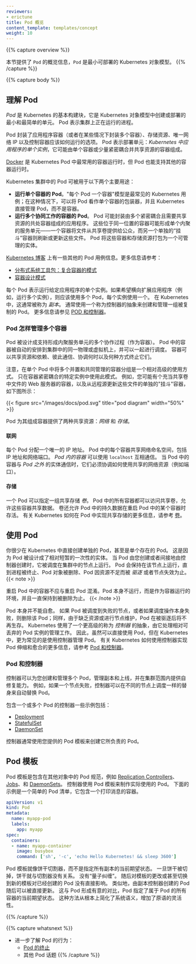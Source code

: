 ```yaml
---
reviewers:
- erictune
title: Pod 概览
content_template: templates/concept
weight: 10
---
```


<!--
---
reviewers:
- erictune
title: Pod Overview
content_template: templates/concept
weight: 10
---
-->

{{% capture overview %}}
<!--
This page provides an overview of `Pod`, the smallest deployable object in the Kubernetes object model.
-->
本节提供了 `Pod` 的概览信息，`Pod` 是最小可部署的 Kubernetes 对象模型。
{{% /capture %}}


{{% capture body %}}

<!--
## Understanding Pods

A *Pod* is the basic building block of Kubernetes--the smallest and simplest unit in the Kubernetes object model that you create or deploy. A Pod represents a running process on your cluster.
-->

## 理解 Pod

*Pod* 是 Kubernetes 的基本构建块，它是 Kubernetes 对象模型中创建或部署的最小和最简单的单元。
Pod 表示集群上正在运行的进程。

<!--
A Pod encapsulates an application container (or, in some cases, multiple containers), storage resources, a unique network IP, and options that govern how the container(s) should run. A Pod represents a unit of deployment: *a single instance of an application in Kubernetes*, which might consist of either a single container or a small number of containers that are tightly coupled and that share resources.
-->

Pod 封装了应用程序容器（或者在某些情况下封装多个容器）、存储资源、唯一网络 IP 以及控制容器应该如何运行的选项。
Pod 表示部署单元：*Kubernetes 中应用程序的单个实例*，它可能由单个容器或少量紧密耦合并共享资源的容器组成。

<!--
> [Docker](https://www.docker.com) is the most common container runtime used in a Kubernetes Pod, but Pods support other container runtimes as well.

Pods in a Kubernetes cluster can be used in two main ways:
-->
[Docker](https://www.docker.com) 是 Kubernetes Pod 中最常用的容器运行时，但 Pod 也能支持其他的容器运行时。

Kubernetes 集群中的 Pod 可被用于以下两个主要用途：

<!--
* **Pods that run a single container**. The "one-container-per-Pod" model is the most common Kubernetes use case; in this case, you can think of a Pod as a wrapper around a single container, and Kubernetes manages the Pods rather than the containers directly.
* **Pods that run multiple containers that need to work together**. A Pod might encapsulate an application composed of multiple co-located containers that are tightly coupled and need to share resources. These co-located containers might form a single cohesive unit of service--one container serving files from a shared volume to the public, while a separate "sidecar" container refreshes or updates those files. The Pod wraps these containers and storage resources together as a single manageable entity.
-->

* **运行单个容器的 Pod**。"每个 Pod 一个容器"模型是最常见的 Kubernetes 用例；在这种情况下，可以将 Pod 看作单个容器的包装器，并且 Kubernetes 直接管理 Pod，而不是容器。
* **运行多个协同工作的容器的 Pod**。
Pod 可能封装由多个紧密耦合且需要共享资源的共处容器组成的应用程序。
这些位于同一位置的容器可能形成单个内聚的服务单元——一个容器将文件从共享卷提供给公众，而另一个单独的“挂斗”容器则刷新或更新这些文件。
Pod 将这些容器和存储资源打包为一个可管理的实体。

<!--
The [Kubernetes Blog](http://kubernetes.io/blog) has some additional information on Pod use cases. For more information, see:

* [The Distributed System Toolkit: Patterns for Composite Containers](https://kubernetes.io/blog/2015/06/the-distributed-system-toolkit-patterns)
* [Container Design Patterns](https://kubernetes.io/blog/2016/06/container-design-patterns)
-->

[Kubernetes 博客](http://kubernetes.io/blog) 上有一些其他的 Pod 用例信息。更多信息请参考：

* [分布式系统工具包：复合容器的模式](https://kubernetes.io/blog/2015/06/the-distributed-system-toolkit-patterns)
* [容器设计模式](https://kubernetes.io/blog/2016/06/container-design-patterns)

<!--
Each Pod is meant to run a single instance of a given application. If you want to scale your application horizontally (e.g., run multiple instances), you should use multiple Pods, one for each instance. In Kubernetes, this is generally referred to as _replication_. Replicated Pods are usually created and managed as a group by an abstraction called a Controller. See [Pods and Controllers](#pods-and-controllers) for more information.
-->

每个 Pod 表示运行给定应用程序的单个实例。如果希望横向扩展应用程序（例如，运行多个实例），则应该使用多个 Pod，每个实例使用一个。
在 Kubernetes 中，这通常被称为 _副本_。
通常使用一个称为控制器的抽象来创建和管理一组被复制的 Pod。
更多信息请参见 [POD 和控制器](#pods-and-controllers)。

<!--
### How Pods manage multiple Containers

Pods are designed to support multiple cooperating processes (as containers) that form a cohesive unit of service. The containers in a Pod are automatically co-located and co-scheduled on the same physical or virtual machine in the cluster. The containers can share resources and dependencies, communicate with one another, and coordinate when and how they are terminated.
-->

### Pod 怎样管理多个容器

Pod 被设计成支持形成内聚服务单元的多个协作过程（作为容器）。
Pod 中的容器被自动的安排到集群中的同一物理或虚拟机上，并可以一起进行调度。
容器可以共享资源和依赖、彼此通信、协调何时以及何种方式终止它们。

<!--
Note that grouping multiple co-located and co-managed containers in a single Pod is a relatively advanced use case. You should use this pattern only in specific instances in which your containers are tightly coupled. For example, you might have a container that acts as a web server for files in a shared volume, and a separate "sidecar" container that updates those files from a remote source, as in the following diagram:
-->

注意，在单个 Pod 中将多个并置和共同管理的容器分组是一个相对高级的使用方式。
只在容器紧密耦合的特定实例中使用此模式。
例如，您可能有个充当共享卷中文件的 Web 服务器的容器，以及从远程源更新这些文件的单独的"挂斗"容器，如下图所示：


{{< figure src="/images/docs/pod.svg" title="pod diagram" width="50%" >}}

<!--
Pods provide two kinds of shared resources for their constituent containers: *networking* and *storage*.
-->

Pod 为其组成容器提供了两种共享资源：*网络* 和 *存储*。

<!--
#### Networking

Each Pod is assigned a unique IP address. Every container in a Pod shares the network namespace, including the IP address and network ports. Containers *inside a Pod* can communicate with one another using `localhost`. When containers in a Pod communicate with entities *outside the Pod*, they must coordinate how they use the shared network resources (such as ports).
-->

#### 联网

每个 Pod 分配一个唯一的 IP 地址。
Pod 中的每个容器共享网络命名空间，包括 IP 地址和网络端口。
*Pod 内的容器* 可以使用 `localhost` 互相通信。
当 Pod 中的容器与 *Pod 之外* 的实体通信时，它们必须协调如何使用共享的网络资源（例如端口）。

<!--
#### Storage

A Pod can specify a set of shared storage *volumes*. All containers in the Pod can access the shared volumes, allowing those containers to share data. Volumes also allow persistent data in a Pod to survive in case one of the containers within needs to be restarted. See [Volumes](/docs/concepts/storage/volumes/) for more information on how Kubernetes implements shared storage in a Pod.
-->

#### 存储

一个 Pod 可以指定一组共享存储 *卷*。
Pod 中的所有容器都可以访问共享卷，允许这些容器共享数据。
卷还允许 Pod 中的持久数据在重启 Pod 中的某个容器时存活。
有关 Kubernetes 如何在 Pod 中实现共享存储的更多信息，请参考 [卷](/docs/concepts/storage/volumes/)。

<!--
## Working with Pods

You'll rarely create individual Pods directly in Kubernetes--even singleton Pods. This is because Pods are designed as relatively ephemeral, disposable entities. When a Pod gets created (directly by you, or indirectly by a Controller), it is scheduled to run on a Node in your cluster. The Pod remains on that Node until the process is terminated, the pod object is deleted, the pod is *evicted* for lack of resources, or the Node fails.
-->

## 使用 Pod

你很少在 Kubernetes 中直接创建单独的 Pod，甚至是单个存在的 Pod。
这是因为 Pod 被设计成了相对短暂的一次性的实体。
当 Pod 由您创建或者间接地由控制器创建时，它被调度在集群中的节点上运行。
Pod 会保持在该节点上运行，直到进程被终止、Pod 对象被删除、Pod 因资源不足而被 *驱逐* 或者节点失效为止。
{{< note >}}
<!--
Restarting a container in a Pod should not be confused with restarting the Pod. The Pod itself does not run, but is an environment the containers run in and persists until it is deleted.
-->
重启 Pod 中的容器不应与重启 Pod 混淆。Pod 本身不运行，而是作为容器运行的环境，并且一直保持到被删除为止。
{{< /note >}}

<!--
Pods do not, by themselves, self-heal. If a Pod is scheduled to a Node that fails, or if the scheduling operation itself fails, the Pod is deleted; likewise, a Pod won't survive an eviction due to a lack of resources or Node maintenance. Kubernetes uses a higher-level abstraction, called a *Controller*, that handles the work of managing the relatively disposable Pod instances. Thus, while it is possible to use Pod directly, it's far more common in Kubernetes to manage your pods using a Controller. See [Pods and Controllers](#pods-and-controllers) for more information on how Kubernetes uses Controllers to implement Pod scaling and healing.
-->

Pod 本身并不能自愈。
如果 Pod 被调度到失败的节点，或者如果调度操作本身失败，则删除该 Pod；同样，由于缺乏资源或进行节点维护，Pod 在被驱逐后将不再生存。
Kubernetes 使用了一个更高级的称为 *控制器* 的抽象，由它处理相对可丢弃的 Pod 实例的管理工作。
因此，虽然可以直接使用 Pod，但在 Kubernetes 中，更为常见的是使用控制器管理 Pod。
有关 Kubernetes 如何使用控制器实现 Pod 伸缩和愈合的更多信息，请参考 [Pod 和控制器](#pods-and-controllers)。

<!--
### Pods and Controllers

A Controller can create and manage multiple Pods for you, handling replication and rollout and providing self-healing capabilities at cluster scope. For example, if a Node fails, the Controller might automatically replace the Pod by scheduling an identical replacement on a different Node.
-->

### Pod 和控制器

控制器可以为您创建和管理多个 Pod，管理副本和上线，并在集群范围内提供自修复能力。
例如，如果一个节点失败，控制器可以在不同的节点上调度一样的替身来自动替换 Pod。

<!--
Some examples of Controllers that contain one or more pods include:

* [Deployment](/docs/concepts/workloads/controllers/deployment/)
* [StatefulSet](/docs/concepts/workloads/controllers/statefulset/)
* [DaemonSet](/docs/concepts/workloads/controllers/daemonset/)

In general, Controllers use a Pod Template that you provide to create the Pods for which it is responsible.
-->

包含一个或多个 Pod 的控制器一些示例包括：

* [Deployment](/zh/docs/concepts/workloads/controllers/deployment/)
* [StatefulSet](/docs/concepts/workloads/controllers/statefulset/)
* [DaemonSet](/zh/docs/concepts/workloads/controllers/daemonset/)

控制器通常使用您提供的 Pod 模板来创建它所负责的 Pod。

<!--
## Pod Templates

Pod templates are pod specifications which are included in other objects, such as
[Replication Controllers](/docs/concepts/workloads/controllers/replicationcontroller/), [Jobs](/docs/concepts/jobs/run-to-completion-finite-workloads/), and
[DaemonSets](/docs/concepts/workloads/controllers/daemonset/).  Controllers use Pod Templates to make actual pods.
The sample below is a simple manifest for a Pod which contains a container that prints
a message.
-->

## Pod 模板

Pod 模板是包含在其他对象中的 Pod 规范，例如
[Replication Controllers](/docs/concepts/workloads/controllers/replicationcontroller/)、 [Jobs](/docs/concepts/jobs/run-to-completion-finite-workloads/)、和
[DaemonSets](/zh/docs/concepts/workloads/controllers/daemonset/)。
控制器使用 Pod 模板来制作实际使用的 Pod。
下面的示例是一个简单的 Pod 清单，它包含一个打印消息的容器。

```yaml
apiVersion: v1
kind: Pod
metadata:
  name: myapp-pod
  labels:
    app: myapp
spec:
  containers:
  - name: myapp-container
    image: busybox
    command: ['sh', '-c', 'echo Hello Kubernetes! && sleep 3600']
```

<!--
Rather than specifying the current desired state of all replicas, pod templates are like cookie cutters. Once a cookie has been cut, the cookie has no relationship to the cutter. There is no "quantum entanglement". Subsequent changes to the template or even switching to a new template has no direct effect on the pods already created. Similarly, pods created by a replication controller may subsequently be updated directly. This is in deliberate contrast to pods, which do specify the current desired state of all containers belonging to the pod. This approach radically simplifies system semantics and increases the flexibility of the primitive.
-->

Pod 模板就像饼干切割器，而不是指定所有副本的当前期望状态。
一旦饼干被切掉，饼干就与切割器没有关系。
没有“量子纠缠”。
随后对模板的更改或甚至切换到新的模板对已经创建的 Pod 没有直接影响。
类似地，由副本控制器创建的 Pod 随后可以被直接更新。
这与 Pod 形成有意的对比，Pod 指定了属于 Pod 的所有容器的当前期望状态。
这种方法从根本上简化了系统语义，增加了原语的灵活性。

{{% /capture %}}

{{% capture whatsnext %}}
<!--
* Learn more about Pod behavior:
  * [Pod Termination](/docs/concepts/workloads/pods/pod/#termination-of-pods)
  * Other Pod Topics
-->
* 进一步了解 Pod 的行为：
  * [Pod 的终止](/docs/concepts/workloads/pods/pod/#termination-of-pods)
  * 其他 Pod 话题
{{% /capture %}}
